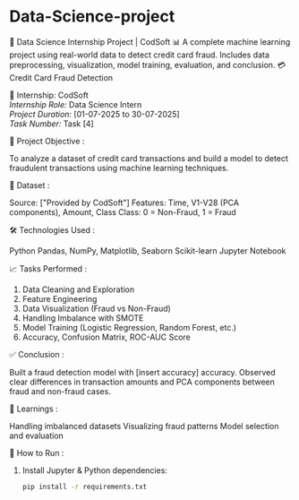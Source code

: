 # Data-Science-project
💼 Data Science Internship Project | CodSoft 📊 A complete machine learning project using real-world data to detect credit card fraud. Includes data preprocessing, visualization, model training, evaluation, and conclusion.
 💳 Credit Card Fraud Detection

🏢 Internship: CodSoft  
*Internship Role:* Data Science Intern  
*Project Duration:* [01-07-2025 to 30-07-2025]  
*Task Number:* Task [4]

📌 Project Objective :

To analyze a dataset of credit card transactions and build a model to detect fraudulent transactions using machine learning techniques.

📂 Dataset :

Source: ["Provided by CodSoft"]
Features: Time, V1-V28 (PCA components), Amount, Class
Class: 0 = Non-Fraud, 1 = Fraud

🛠 Technologies Used :

 Python
 Pandas, NumPy, Matplotlib, Seaborn
 Scikit-learn
 Jupyter Notebook
 
📈 Tasks Performed :

1. Data Cleaning and Exploration
2. Feature Engineering
3. Data Visualization (Fraud vs Non-Fraud)
4. Handling Imbalance with SMOTE
5. Model Training (Logistic Regression, Random Forest, etc.)
6. Accuracy, Confusion Matrix, ROC-AUC Score

✅ Conclusion :

Built a fraud detection model with [insert accuracy] accuracy.
Observed clear differences in transaction amounts and PCA components between fraud and non-fraud cases.

🧠 Learnings :

 Handling imbalanced datasets
 Visualizing fraud patterns
 Model selection and evaluation

🔗 How to Run :
1. Install Jupyter & Python dependencies:
   ```bash
   pip install -r requirements.txt
